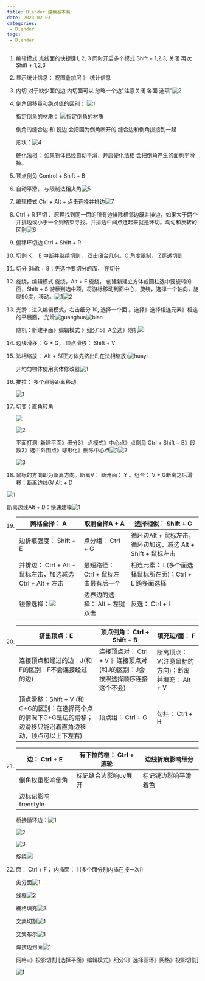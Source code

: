 ```yaml
---
title: Blender 建模基本篇
date: 2023-02-03
categories:
 - Blender
tags:
 - Blender
---
```


1. 编辑模式 点线面的快捷键1, 2, 3 同时开启多个模式 Shift + 1,2,3, 关闭 再次Shift + 1,2,3

2. 显示统计信息： 视图叠加层 》 统计信息

3. 内切 对于缺少面的边 内切面可以 忽略一个边"注意关闭 各面 选项"![2](./img/2023-02-03_09-54.png)

4. 倒角偏移量和绝对值的区别： ![1](./img/2023-02-03_09-49.png)

   指定倒角的材质： ![指定倒角的材质](./img/2023-02-03_10-01.png)

    倒角的缝合边 和 锐边 会把因为倒角断开的 缝合边和倒角拼接到一起

   形状：![4](./img/2023-02-03_10-32.png)

   硬化法相：  如果物体已经自动平滑，开启硬化法相 会把倒角产生的面也平滑掉。

5. 顶点倒角 Control + Shift + B

6. 自动平滑， 与限制法相夹角![5](./img/2023-02-03_10-15.png)

7. 编辑模式 Ctrl + Alt + 点击选择并排边![7](./img/2023-02-03_10-52.png)

8. Ctrl + R 环切： 原理找到同一面的所有边排除相邻边既并排边，如果大于两个并排边或小于一个则结束寻找。并排边中间点连起来就是环切。均匀和反转的区别![6](./img/2023-02-03_11-31.png)

9. 偏移环切边 Ctrl + Shift + R

10. 切割 K，  E 中断并继续切割， 双击闭合几何。C 角度限制， Z穿透切割

11. 切分 Shift + 8；先选中要切分的面， 在切分

12. 旋绕，编辑模式 旋绕，Alt + E 旋绕， 创建新建立方体或圆柱选中要旋转的面，Shift + S 游标到选中项，将游标移动到面中心，旋绕，选择一个轴向，旋绕90度，移动。![1](./img/2023-02-03_15-13.png)![2](./img/2023-02-28_10-41.png)

13. 光滑：进入编辑模式，右击细分 10, 选择一个面 。选择》选择相连元素》相连的平展面， 光滑![guanghua](./img/2023-02-28_09-23.png)![bian](./img/2023-02-28_09-27.png)

    随机：新建平面》编辑模式 》细分15》A全选》随机![](./img/2023-02-28_09-31.png)

14. 边线滑移： G + G， 顶点滑移： Shift + V

15. 法相缩放： Alt + S(正方体先挤出E,在法相缩放)![huayi](./img/2023-02-28_10-13.png)

     非均匀物体使用实体修改器![1](./img/2023-02-28_10-57.png)

16. 推拉： 多个点等距离移动

    ![1](./img/2023-02-28_11-03.png)

17. 切变：直角转角

    ![](./img/2023-02-28_11-18.png)

    ![2](./img/2023-02-28_11-19.png)

    平面打洞: 新建平面》细分3》 点模式》中心点》点倒角 Ctrl + Shift + B》段数2》选中外围点》球形化》删除中心点![1](./img/2023-02-28_11-21.png)![2](./img/2023-02-28_11-26.png)
    
    ![3](./img/2023-02-28_11-27.png)
    
18. 鼠标的方向即为断离方向。断离V： 断开面： Y 。组合： V + G断离之后滑移；断离边线G/ Alt + D

![1](./img/2023-02-28_14-33.png)

断离边线Alt + D：快速建模![1](./img/2023-02-28_14-47.png)

19. 
    | 网格全择： A                                               | 取消全择A + A                        | 选择相似： Shift + G                                         |
    | ---------------------------------------------------------- | ------------------------------------ | ------------------------------------------------------------ |
    | 边折痕强度： Shift + E                                     | 点分组： Ctrl + G                    | 循环边Alt + 鼠标左击， 循环边加选，减选 Alt + Shift + 鼠标左击 |
    | 并排边： Ctrl + Alt + 鼠标左击，加选减选 Ctrl + Alt + 左击 | 最短路径： Ctrl + 鼠标左击最有后一个 | 相连元素： L(多个面选择鼠标所在面)；Ctrl + L 跨多面选择      |
    | 镜像选择：![](./img/2023-03-01_09-27.png)                  | 边界边的选择： Alt + 左键双击        | 反选： Ctrl + I                                              |

20. | 挤出顶点：E                                                  | 顶点倒角： Ctrl + Shift + B                                  | 填充边/面： F                                     |
    | ------------------------------------------------------------ | ------------------------------------------------------------ | ------------------------------------------------- |
    | 连接顶点和经过的边：J(和F的区别：F不会连接经过的边)          | 连接顶点对： Ctrl + V 》连接顶点对(和J的区别：J会按照选择顺序连接这个不会) | 断离顶点：V(注意鼠标的方向)；断离并填充： Alt + V |
    | 顶点滑移：Shift + V (和G+G的区别：在选择两个点的情况下G+G是边的滑移；边滑移只能沿着直角边移动，顶点可以上下左右) | 顶点组： Ctrl + G                                            | 勾挂： Ctrl + H                                   |

21. | 边： Ctrl + E       | 有下拉的框： Ctrl + 滚轮 | 边线折痕影响细分     |
    | ------------------- | ------------------------ | -------------------- |
    | 倒角权重影响倒角    | 标记缝合边影响uv展开     | 标记锐边影响平滑着色 |
    | 边标记影响freestyle |                          |                      |

    桥接循环边：![1](./img/2023-03-02_16-35.png)

    ![2](./img/2023-03-02_16-49.png)

    ![3](./img/2023-03-02_16-54.png)

    旋绕![](./img/2023-03-02_17-47.png)

22. 面： Ctrl + F； 内插面： I (多个面分别内插在按一次i)

    尖分面![1](./img/2023-03-03_09-20.png)

    线框![2](./img/2023-03-03_10-10.png)

    栅格填充![3](./img/2023-03-03_10-13.png)

    交集切割![1](./img/2023-03-03_10-42.png)

    交集布尔![1](./img/2023-03-03_10-48.png)

    焊接边到面![1](./img/2023-03-03_10-50.png)

    网格=》投影切割 [选择平面》编辑模式》细分9》选择圆环》网格》投影切割]

    ![1](./img/2023-03-03_14-30.png)
